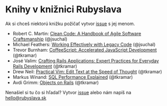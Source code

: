 Knihy v knižnici Rubyslava
==========================

Ak si chceš niektorú knižku požičať vytvor [issue](/issues) s jej menom.


- Robert C. Martin: [Clean Code: A Handbook of Agile Software Craftsmanship](http://www.amazon.com/Clean-Code-Handbook-Software-Craftsmanship/dp/0132350882?tag=rubyslava-20) (@jsuchal)
- Michael Feathers: [Working Effectively with Legacy Code](http://www.amazon.com/Working-Effectively-Legacy-Michael-Feathers/dp/0131177052?tag=rubyslava-20) (@jsuchal)
- Trevor Burnham: [CoffeeScript: Accelerated JavaScript Development](http://www.amazon.com/CoffeeScript-Accelerated-Development-Trevor-Burnham/dp/1934356786?tag=rubyslava-20) (@tkramar)
- José Valim: [Crafting Rails Applications: Expert Practices for Everyday Rails Development](http://www.amazon.com/Crafting-Rails-Applications-Development-Programmers/dp/1934356735?tag=rubyslava-20) (@tkramar)
- Drew Neil: [Practical Vim: Edit Text at the Speed of Thought](http://www.amazon.com/Practical-Vim-Thought-Pragmatic-Programmers/dp/1934356980?tag=rubyslava-20) (@tkramar)
- Markus Winand: [SQL Performance Explained](http://www.amazon.com/SQL-Performance-Explained-Markus-Winand/dp/3950307826?tag=rubyslava-20) (@tkramar)
- Avdi Grimm: [Objects on Rails](http://objectsonrails.com/) (@tkramar)


Nenašiel si tu čo si hľadal? Vytvor [issue](/issues) alebo nám napíš na hello@rubyslava.sk
